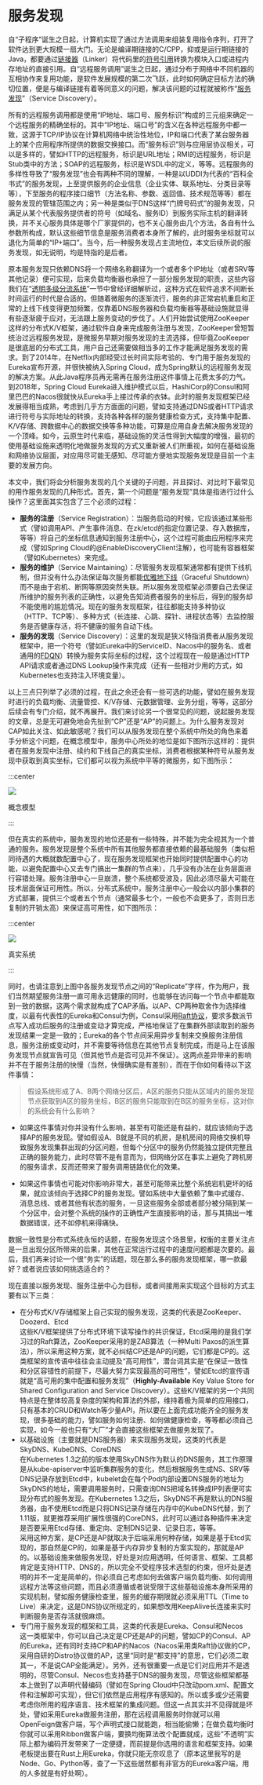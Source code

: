 # 服务发现

自“子程序”诞生之日起，计算机实现了通过方法调用来组装复用指令序列，打开了软件达到更大规模一扇大门。无论是编译期链接的C/CPP，抑或是运行期链接的Java，都要通过[链接器](https://en.wikipedia.org/wiki/Linker_(computing))（Linker）将代码里的[符号引用](https://en.wikipedia.org/wiki/Debug_symbol)转换为模块入口或进程内存地址的直接引用。自“远程服务调用”诞生之日起，通过分布于网络中不同机器的互相协作来复用功能，是软件发展规模的第二次飞跃，此时如何确定目标方法的确切位置，便是与编译链接有着等同意义的问题，解决该问题的过程就被称作“[服务发现](https://en.wikipedia.org/wiki/Service_discovery)”（Service Discovery）。

所有的远程服务调用都是使用“IP地址、端口号、服务标识”构成的三元组来确定一个远程服务的精确坐标的。其中“IP地址、端口号”的含义在各种远程服务中都一致，这源于TCP/IP协议在计算机网络中统治性地位，IP和端口代表了某台服务器上的某个应用程序所提供的数据交换接口。而“服务标识”则与应用层协议相关，可以是多样的，譬如HTTP的远程服务，标识是URL地址；RMI的远程服务，标识是Stub类中的方法；SOAP的远程服务，标识是WSDL中的定义，等等。远程服务的多样性导致了“服务发现”也会有两种不同的理解，一种是以UDDI为代表的“百科全书式”的服务发现，上至提供服务的企业信息（企业实体、联系地址、分类目录等等），下至服务的程序接口细节（方法名称、参数、返回值、技术规范等等）都在服务发现的管辖范围之内；另一种是类似于DNS这样“门牌号码式”的服务发现，只满足从某个代表服务提供者的符号（如域名、服务ID）到服务实际主机的翻译转换，并不关心服务具体是哪个厂家提供的，也不关心服务由几个方法，各自有什么参数所构成，默认这些细节信息是服务消费者本身所了解的，此时服务坐标就可以退化为简单的“IP+端口”。当今，后一种服务发现占主流地位，本文后续所说的服务发现，如无说明，均是特指的是后者。

原本服务发现只依赖DNS将一个网络名称翻译为一个或者多个IP地址（或者SRV等其他记录）便可实现，后来负载均衡器也承担了一部分服务发现的职责，这些内容我们在“[透明多级分流系统](/architect-perspective/general-architecture/diversion-system/)”一节中曾经详细解析过，这种方式在软件追求不间断长时间运行的时代是合适的。但随着微服务的逐渐流行，服务的非正常宕机重启和正常的上线下线变得更加频繁，仅靠着DNS服务器和负载均衡器等基础设施就显得有些逐渐疲于应对，无法跟上服务变动的步伐了。人们开始尝试使用ZooKeeper这样的分布式K/V框架，通过软件自身来完成服务注册与发现，ZooKeeper曾短暂统治过远程服务发现，是微服务早期对服务发现的主流选择，但毕竟ZooKeeper是很底层的分布式工具，用户自己还需要做相当多的工作才能满足服务发现的需求。到了2014年，在Netflix内部经受过长时间实际考验的、专门用于服务发现的Eureka宣布开源，并很快被纳入Spring Cloud，成为Spring默认的远程服务发现的解决方案。从此Java程序员再无需再在服务注册这件事情上花费太多的力气。到2018年，Spring Cloud Eureka进入维护模式以后，HashiCorp的Consul和阿里巴巴的Nacos很就快从Eureka手上接过传承的衣钵。此时的服务发现框架已经发展得相当成熟，考虑到几乎方方面面的问题，譬如支持通过DNS或者HTTP请求进行符号与实际地址的转换，支持各种各样的服务健康检查方式，支持集中配置、K/V存储、跨数据中心的数据交换等多种功能，可算是应用自身去解决服务发现的一个顶峰。如今，云原生时代来临，基础设施的灵活性得到大幅度的增强，最初的使用基础设施来透明化地做服务发现的方式又重新被人们所重视，如何在基础设施和网络协议层面，对应用尽可能无感知、尽可能方便地实现服务发现是目前一个主要的发展方向。

本文中，我们将会分析服务发现的几个关键的子问题，并且探讨、对比时下最常见的用作服务发现的几种形式。首先，第一个问题是“服务发现”具体是指进行过什么操作？这里面其实包含了三个必须的过程：

- **服务的注册**（Service Registration）：当服务启动的时候，它应该通过某些形式（譬如调用API、产生事件消息、在zk/etcd的指定位置记录、存入数据库，等等）将自己的坐标信息通知到服务注册中心，这个过程可能由应用程序来完成（譬如Spring Cloud的@EnableDiscoveryClient注解），也可能有容器框架（譬如Kubernetes）来完成。
- **服务的维护**（Service Maintaining）：尽管服务发现框架通常都有提供下线机制，但并没有什么办法保证每次服务都能[优雅地下线](https://whatis.techtarget.com/definition/graceful-shutdown-and-hard-shutdown)（Graceful Shutdown）而不是由于宕机、断网等原因突然失联。所以服务发现框架必须要自己去保证所维护的服务列表的正确性，以避免告知消费者服务的坐标后，得到的服务却不能使用的尴尬情况。现在的服务发现框架，往往都能支持多种协议（HTTP、TCP等）、多种方式（长连接、心跳、探针、进程状态等）去监控服务是否健康存活，将不健康的服务自动下线。
- **服务的发现**（Service Discovery）：这里的发现是狭义特指消费者从服务发现框架中，把一个符号（譬如Eureka中的ServiceID、Nacos中的服务名、或者通用的[FDQN](https://en.wikipedia.org/wiki/Fully_qualified_domain_name)）转换为服务实际坐标的过程，这个过程现在一般是通过HTTP API请求或者通过DNS Lookup操作来完成（还有一些相对少用的方式，如Kubernetes也支持注入环境变量）。

以上三点只列举了必须的过程，在此之余还会有一些可选的功能，譬如在服务发现时进行的负载均衡、流量管控、K/V存储、元数据管理、业务分组，等等，这部分后续会有专门介绍，就不再展开。我们来讨论另一个很常见的问题，说起服务发现的文章，总是无可避免地会先扯到“CP”还是“AP”的问题上。为什么服务发现对CAP如此关注、如此敏感呢？我们可以从服务发现在整个系统中所处的角色来着手分析这个问题，在概念模型中，服务中心所处的地位是如下图所示这样的：提供者在服务发现中注册、续约和下线自己的真实坐标，消费者根据某种符号从服务发现中获取到真实坐标，它们都可以视为系统中平等的微服务，如下图所示：

:::center

![](./images/sd1.png)

概念模型

:::

但在真实的系统中，服务发现的地位还是有一些特殊，并不能为完全视其为一个普通的服务。服务发现是整个系统中所有其他服务都直接依赖的最基础服务（类似相同待遇的大概就数配置中心了，现在服务发现框架也开始同时提供配置中心的功能，以避免配置中心又去专门搞出一集群的节点来），几乎没有办法在业务层面进行容错处理。服务注册中心一旦崩溃，整个系统都受波及，因此必须尽最大可能在技术层面保证可用性。所以，分布式系统中，服务注册中心一般会以内部小集群的方式部署，提供三个或者五个节点（通常最多七个，一般也不会更多了，否则日志复制的开销太高）来保证高可用性，如下图所示：

:::center

![](./images/sd2.png)

真实系统

:::

同时，也请注意到上图中各服务发现节点之间的“Replicate”字样，作为用户，我们当然期望服务注册一直可用永远健康的同时，也能够在访问每一个节点中都能取到一致的数据，这两个需求就构成了CAP矛盾。以AP、CP两种取舍作为选择维度，以最有代表性的Eureka和Consul为例，Consul采用[Raft协议](/distribution/consensus/raft.html)，要求多数派节点写入成功后服务的注册或变动才算完成，严格地保证了在集群外部读取到的服务发现结果一定是一致的；Eureka的各个节点间采用异步复制来交换服务注册信息，服务注册或变动时，并不需要等待信息在其他节点复制完成，而是马上在该服务发现节点就宣告可见（但其他节点是否可见并不保证）。这两点差异带来的影响并不在于服务注册的快慢（当然，快慢确实是有差别），而在于你如何看待以下这件事情：

> 假设系统形成了A、B两个网络分区后，A区的服务只能从区域内的服务发现节点获取到A区的服务坐标，B区的服务只能取到在B区的服务坐标，这对你的系统会有什么影响？

- 如果这件事情对你并没有什么影响，甚至有可能还是有益的，就应该倾向于选择AP的服务发现。譬如假设A、B就是不同的机房，是机房间的网络交换机导致服务发现集群出现的分区问题，但每个分区中的服务仍然能独立提供完整且正确的服务能力，此时尽管不是有意而为，但网络分区在事实上避免了跨机房的服务请求，反而还带来了服务调用链路优化的效果。

- 如果这件事情也可能对你影响非常大，甚至可能带来比整个系统宕机更坏的结果，就应该倾向于选择CP的服务发现。譬如系统中大量依赖了集中式缓存、消息总线、或者其他有状态的服务，一旦这些服务全部或者部分被分隔到某一个分区中，会对整个系统的操作的正确性产生直接影响的话，那与其搞出一堆数据错误，还不如停机来得痛快。

数据一致性是分布式系统永恒的话题，在服务发现这个场景里，权衡的主要关注点是一旦出现分区所带来的后果，其他在正常运行过程中的速度问题都是次要的。最后，我们再来讨论一个很“务实”的话题，现在那么多的服务发现框架，哪一款最好？或者说应该如何挑选适合的？

现在直接以服务发现、服务注册中心为目标，或者间接用来实现这个目标的方式主要有以下三类：

- 在分布式K/V存储框架上自己实现的服务发现，这类的代表是ZooKeeper、Doozerd、Etcd<br/>这些K/V框架提供了分布式环境下读写操作的共识保证，Etcd采用的是我们学习过的Raft算法，ZooKeeper采用的是ZAB算法（一种Multi Paxos的派生算法），所以采用这种方案，就不必纠结CP还是AP的问题，它们都是CP的。这类框架的宣传语中往往会主动提及“高可用性”，潜台词其实是“在保证一致性和分区容错性的前提下，尽最大努力实现最高的可用性”，譬如Etcd的宣传语就是“高可用的集中配置和服务发现”（**Highly-Available** Key Value Store for Shared Configuration and Service Discovery）。这些K/V框架的另一个共同特点是在整体较高复杂度的架构和算法的外部，维持着极为简单的应用接口，只有基本的CRUD和Watch等少量API，所以要在上面完成功能齐全的服务发现，很多基础的能力，譬如服务如何注册、如何做健康检查，等等都必须自己实现，如今一般也只有“大厂”才会直接这些框架去做服务发现了。
- 以基础设施（主要就是DNS服务器）来实现服务发现，这类的代表是SkyDNS、KubeDNS、CoreDNS<br/>在Kubernetes 1.3之前的版本使用SkyDNS作为默认的DNS服务，其工作原理是从kube-apiserver中监听集群服务的变化，然后根据服务生成NS、SRV等DNS记录存放到Etcd中，kubelet会在每个Pod内部设置DNS服务的地址为SkyDNS的地址，需要调用服务时，只需查询DNS把域名转换成IP列表便可实现分布式的服务发现。在Kubernetes 1.3之后，SkyDNS不再是默认的DNS服务器，由不使用Etcd而是只将DNS记录存储在内存中的KubeDNS代替，到了1.11版，就更推荐采用扩展性很强的CoreDNS，此时可以通过各种插件来决定是否要采用Etcd存储、重定向、定制DNS记录、记录日志，等等。<br/>采用这种方案，是CP还是AP就取决于后端采用何种存储，如果是基于Etcd实现的，那自然是CP的，如果是基于内存异步复制的方案实现的，那就是AP的。以基础设施来做服务发现，好处是对应用透明，任何语言、框架、工具都肯定是支持HTTP、DNS的，所以完全不受程序技术选型的约束，但坏处是透明的并不一定是简单的，你必须自己考虑如何去做客户端负载均衡、如何调用远程方法等这些问题，而且必须遵循或者说受限于这些基础设施本身所采用的实现机制，譬如服务健康检查里，服务的缓存期限就必须采用TTL（Time to Live）来决定，这是DNS协议所规定的，如果想改用KeepAlive长连接来实时判断服务是否存活就很麻烦。
- 专门用于服务发现的框架和工具，这类的代表是Eureka、Consul和Necos<br/>这一类框架中，你可以自己决定是CP还是AP的问题，譬如CP的Consul、AP的Eureka，还有同时支持CP和AP的Nacos（Nacos采用类Raft协议做的CP，采用自研的Distro协议做的AP，这里“同时是“都支持”的意思，它们必须二取其一，不是说CAP全能满足）。另外，还有很重要一点是它们对应用并不是透明的，尽管Consul、Necos也支持基于DNS的服务发现，尽管这些框架都基本上做到了以声明代替编码（譬如在Spring Cloud中只改动pom.xml、配置文件和注解即可实现），但它们依然是应用程序有感知的。所以或多或少还需要考虑你所用的程序语言、技术框架的集成问题。但这一点其实并不见得就是坏处，譬如采用Eureka做服务注册，那在远程调用服务时你就可以用OpenFeign做客户端，写个声明式接口就能跑，相当能偷懒；在做负载均衡时你就可以采用Ribbon做客户端，要换均衡算法改个配置就成，这些“不透明”实际上都为编码开发带来了一定便捷，而前提是你选用的语言和框架支持。如果老板提出要在Rust上用Eureka，你就只能无奈叹息了（原本这里我写的是Node、Go、Python等，查了一下这些居然都有非官方的Eureka客户端，用的人多就是有好处啊）。
